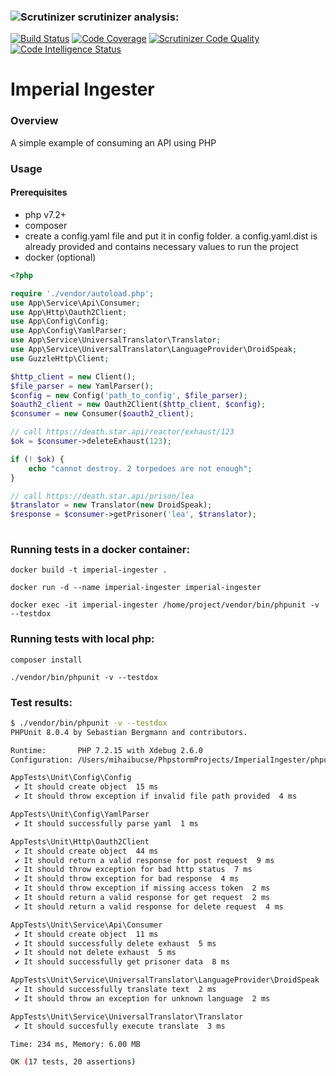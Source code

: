 ### ![](https://scrutinizer-ci.com/images/logo.png "Scrutinizer") scrutinizer analysis:

[![Build Status](https://scrutinizer-ci.com/g/mikitu/imperial-ingester/badges/build.png?b=master&s=ba3311102bbd5f74404f091eee59e9dfb1475319)](https://scrutinizer-ci.com/g/mikitu/imperial-ingester/build-status/master) [![Code Coverage](https://scrutinizer-ci.com/g/mikitu/imperial-ingester/badges/coverage.png?b=master&s=3ef75967e2b3a22e9cd37ffd02aef3d84e7389db)](https://scrutinizer-ci.com/g/mikitu/imperial-ingester/?branch=master)  [![Scrutinizer Code Quality](https://scrutinizer-ci.com/g/mikitu/imperial-ingester/badges/quality-score.png?b=master&s=8f29c4e45db52e6b4577e6a6a996f5e049329510)](https://scrutinizer-ci.com/g/mikitu/imperial-ingester/?branch=master) [![Code Intelligence Status](https://scrutinizer-ci.com/g/mikitu/imperial-ingester/badges/code-intelligence.svg?b=master&s=5f0486ccbddeafa234ac592c9d04c6d945b013b5)](https://scrutinizer-ci.com/code-intelligence)
# Imperial Ingester

### Overview
A simple example of consuming an API using PHP

 ### Usage
 #### Prerequisites
  - php v7.2+
  - composer
  - create a config.yaml file and put it in config folder. a config.yaml.dist is already provided and contains necessary values to run the project
  - docker (optional)
 
 ```php
 <?php
 
 require './vendor/autoload.php';
 use App\Service\Api\Consumer;
 use App\Http\Oauth2Client;
 use App\Config\Config;
 use App\Config\YamlParser;
 use App\Service\UniversalTranslator\Translator;
 use App\Service\UniversalTranslator\LanguageProvider\DroidSpeak;
 use GuzzleHttp\Client;
 
 $http_client = new Client();
 $file_parser = new YamlParser();
 $config = new Config('path_to_config', $file_parser);
 $oauth2_client = new Oauth2Client($http_client, $config); 
 $consumer = new Consumer($oauth2_client);
 
 // call https://death.star.api/reactor/exhaust/123 
 $ok = $consumer->deleteExhaust(123);
 
 if (! $ok) {
     echo "cannot destroy. 2 torpedoes are not enough";
 }

 // call https://death.star.api/prison/lea
 $translator = new Translator(new DroidSpeak);
 $response = $consumer->getPrisoner('lea', $translator);
  
 ```
 ### Running tests in a docker container:
 
  `docker build -t imperial-ingester . `
  
  `docker run -d --name imperial-ingester imperial-ingester`
   
  `docker exec -it imperial-ingester /home/project/vendor/bin/phpunit -v --testdox`
  
 ### Running tests with local php:
 
  `composer install`
  
  `./vendor/bin/phpunit -v --testdox`
 
### Test results:
```bash
$ ./vendor/bin/phpunit -v --testdox    
PHPUnit 8.0.4 by Sebastian Bergmann and contributors.

Runtime:       PHP 7.2.15 with Xdebug 2.6.0
Configuration: /Users/mihaibucse/PhpstormProjects/ImperialIngester/phpunit.xml.dist

AppTests\Unit\Config\Config
 ✔ It should create object  15 ms
 ✔ It should throw exception if invalid file path provided  4 ms

AppTests\Unit\Config\YamlParser
 ✔ It should successfully parse yaml  1 ms

AppTests\Unit\Http\Oauth2Client
 ✔ It should create object  44 ms
 ✔ It should return a valid response for post request  9 ms
 ✔ It should throw exception for bad http status  7 ms
 ✔ It should throw exception for bad response  4 ms
 ✔ It should throw exception if missing access token  2 ms
 ✔ It should return a valid response for get request  2 ms
 ✔ It should return a valid response for delete request  4 ms

AppTests\Unit\Service\Api\Consumer
 ✔ It should create object  11 ms
 ✔ It should successfully delete exhaust  5 ms
 ✔ It should not delete exhaust  5 ms
 ✔ It should successfully get prisoner data  8 ms

AppTests\Unit\Service\UniversalTranslator\LanguageProvider\DroidSpeak
 ✔ It should successfully translate text  2 ms
 ✔ It should throw an exception for unknown language  2 ms

AppTests\Unit\Service\UniversalTranslator\Translator
 ✔ It should succesfully execute translate  3 ms

Time: 234 ms, Memory: 6.00 MB

OK (17 tests, 20 assertions)
```